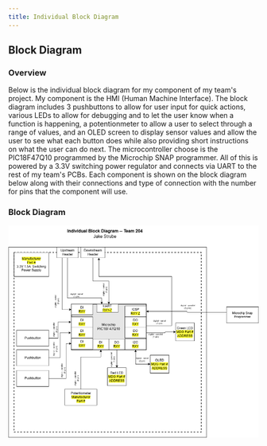 ```yaml
---
title: Individual Block Diagram
---
```


## Block Diagram

### Overview
Below is the individual block diagram for my component of my team's project. My component is the HMI (Human Machine Interface). The block diagram includes 3 pushbuttons to allow for user input for quick actions, various LEDs to allow for debugging and to let the user know when a function is happening, a potentionmeter to allow a user to select through a range of values, and an OLED screen to display sensor values and allow the user to see what each button does while also providing short instructions on what the user can do next. The microcontroller choose is the PIC18F47Q10 programmed by the Microchip SNAP programmer. All of this is powered by a 3.3V switching power regulator and connects via UART to the rest of my team's PCBs. Each component is shown on the block diagram below along with their connections and type of connection with the number for pins that the component will use.

### Block Diagram

![Individual Block Diagram](EGR314-Team204-IndividualBlockDiagram-Jake.png)
